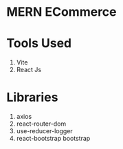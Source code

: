 # MERN ECommerce

# Tools Used
1. Vite
2. React Js

# Libraries
1. axios
2. react-router-dom
3. use-reducer-logger
4. react-bootstrap bootstrap
